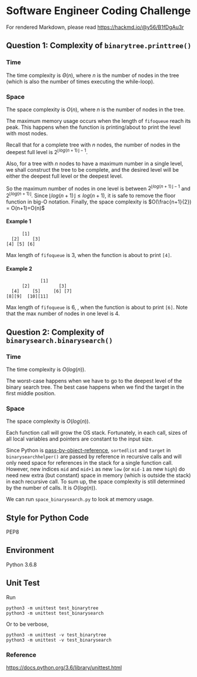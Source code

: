 # Software Engineer Coding Challenge

For rendered Markdown, please read
https://hackmd.io/@y56/B1fDgAu3r

## Question 1: Complexity of `binarytree.printtree()`

### Time

The time complexity is $\Theta(n)$, where $n$ is the number of nodes in the tree (which is also the number of times executing the while-loop).

### Space

The space complexity is $O(n)$, where $n$ is the number of nodes in the tree.

The maximum memory usage occurs when the length of `fifoqueue` reach its peak. This happens when the function is printing/about to print the level with most nodes.

Recall that for a complete tree with $n$ nodes, the number of nodes in the deepest full level is $2^{\lfloor log(n+1) \rfloor - 1}$.

Also, for a tree with $n$ nodes to have a maximum number in a single level, we shall construct the tree to be complete, and the desired level will be either the deepest full level or the deepest level. 

So the maximum number of nodes in one level is between $2^{\lfloor log(n+1) \rfloor - 1}$ and $2^{\lfloor log(n+1) \rfloor}$. Since ${\lfloor log(n+1) \rfloor \leq log(n+1) }$, it is safe to remove the floor function in big-O notation. Finally, the space complexity is $O(\frac{n+1}{2}) = O(n+1)=O(n)$ 

#### Example 1
```
      [1]
  [2]     [3]
[4] [5] [6]
```
Max length of `fifoqueue` is 3, when the function is about to print `[4]`.
#### Example 2
```
             [1]
      [2]           [3]
  [4]     [5]     [6] [7]
[8][9]  [10][11]
```
Max length of `fifoqueue` is 6, , when the function is about to print `[6]`. Note that the max number of nodes in one level is 4. 

## Question 2: Complexity of `binarysearch.binarysearch()`

### Time

The time complexity is $O(log(n))$.

The worst-case happens when we have to go to the deepest level of the binary search tree. 
The best case happens when we find the target in the first middle position.

### Space

The space complexity is $O(log(n))$. 



Each function call will grow the OS stack. Fortunately, in each call, sizes of all local variables and pointers are constant to the input size.

Since Python is [pass-by-object-reference](https://robertheaton.com/2014/02/09/pythons-pass-by-object-reference-as-explained-by-philip-k-dick/), `sortedlist` and `target` in `binarysearchhelper()` are passed by reference in recursive calls and will only need space for references in the stack for a single function call. However, new indices `mid` and `mid+1` as new `low` (or `mid-1` as new `high`) do need new extra (but constant) space in memory (which is outside the stack) in each recursive call. To sum up, the space complexity is still determined by the number of calls. It is $O(log(n))$.

We can run `space_binarysearch.py` to look at memory usage.




## Style for Python Code

PEP8

## Environment 

Python 3.6.8

## Unit Test

Run

`python3 -m unittest test_binarytree`  
`python3 -m unittest test_binarysearch`

Or to be verbose,

`python3 -m unittest -v test_binarytree`  
`python3 -m unittest -v test_binarysearch`

### Reference
https://docs.python.org/3.6/library/unittest.html
